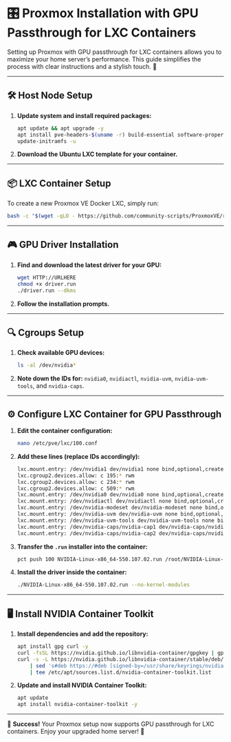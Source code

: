# 🎛️ Proxmox Installation with GPU Passthrough for LXC Containers

Setting up Proxmox with GPU passthrough for LXC containers allows you to maximize your home server’s performance. This guide simplifies the process with clear instructions and a stylish touch. 🚀

---

## 🛠️ Host Node Setup

1. **Update system and install required packages:**
    ```bash
    apt update && apt upgrade -y
    apt install pve-headers-$(uname -r) build-essential software-properties-common make nvtop htop -y
    update-initramfs -u
    ```
2. **Download the Ubuntu LXC template for your container.**

---

## 📦 LXC Container Setup

To create a new Proxmox VE Docker LXC, simply run:
```bash
bash -c "$(wget -qLO - https://github.com/community-scripts/ProxmoxVE/raw/main/ct/docker.sh)"
```

---

## 🎮 GPU Driver Installation

1. **Find and download the latest driver for your GPU:**
    ```bash
    wget HTTP://URLHERE
    chmod +x driver.run
    ./driver.run --dkms
    ```
2. **Follow the installation prompts.**

---

## 🔍 Cgroups Setup

1. **Check available GPU devices:**
    ```bash
    ls -al /dev/nvidia*
    ```
2. **Note down the IDs for:** `nvidia0`, `nvidiactl`, `nvidia-uvm`, `nvidia-uvm-tools`, and `nvidia-caps`.

---

## ⚙️ Configure LXC Container for GPU Passthrough

1. **Edit the container configuration:**
    ```bash
    nano /etc/pve/lxc/100.conf
    ```
2. **Add these lines (replace IDs accordingly):**
    ```bash
    lxc.mount.entry: /dev/nvidia1 dev/nvidia1 none bind,optional,create=file
    lxc.cgroup2.devices.allow: c 195:* rwm
    lxc.cgroup2.devices.allow: c 234:* rwm
    lxc.cgroup2.devices.allow: c 509:* rwm
    lxc.mount.entry: /dev/nvidia0 dev/nvidia0 none bind,optional,create=file
    lxc.mount.entry: /dev/nvidiactl dev/nvidiactl none bind,optional,create=file
    lxc.mount.entry: /dev/nvidia-modeset dev/nvidia-modeset none bind,optional,create=file
    lxc.mount.entry: /dev/nvidia-uvm dev/nvidia-uvm none bind,optional,create=file
    lxc.mount.entry: /dev/nvidia-uvm-tools dev/nvidia-uvm-tools none bind,optional,create=file
    lxc.mount.entry: /dev/nvidia-caps/nvidia-cap1 dev/nvidia-caps/nvidia-cap1 none bind,optional,create=file
    lxc.mount.entry: /dev/nvidia-caps/nvidia-cap2 dev/nvidia-caps/nvidia-cap2 none bind,optional,create=file
    ```
3. **Transfer the `.run` installer into the container:**
    ```bash
    pct push 100 NVIDIA-Linux-x86_64-550.107.02.run /root/NVIDIA-Linux-x86_64-550.107.02.run
    ```
4. **Install the driver inside the container:**
    ```bash
    ./NVIDIA-Linux-x86_64-550.107.02.run --no-kernel-modules
    ```

---

## 🖥️ Install NVIDIA Container Toolkit

1. **Install dependencies and add the repository:**
    ```bash
    apt install gpg curl -y
    curl -fsSL https://nvidia.github.io/libnvidia-container/gpgkey | gpg --dearmor -o /usr/share/keyrings/nvidia-container-toolkit-keyring.gpg
    curl -s -L https://nvidia.github.io/libnvidia-container/stable/deb/nvidia-container-toolkit.list \
        | sed 's#deb https://#deb [signed-by=/usr/share/keyrings/nvidia-container-toolkit-keyring.gpg] https://#g' \
        | tee /etc/apt/sources.list.d/nvidia-container-toolkit.list
    ```
2. **Update and install NVIDIA Container Toolkit:**
    ```bash
    apt update
    apt install nvidia-container-toolkit -y
    ```

---

🎉 **Success!** Your Proxmox setup now supports GPU passthrough for LXC containers. Enjoy your upgraded home server! 🚀
